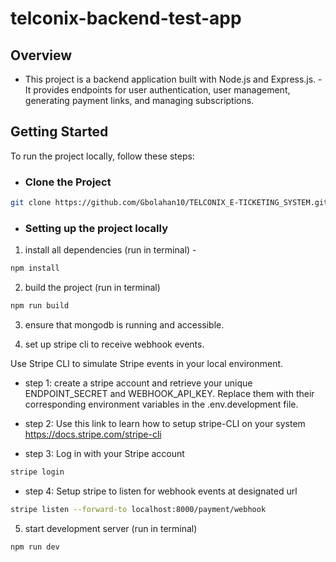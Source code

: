 # telconix-backend-test-app

## Overview
- This project is a backend application built with Node.js and Express.js. - It provides endpoints for user authentication, user management, generating payment links, and managing subscriptions.

## Getting Started
To run the project locally, follow these steps:

- ### Clone the Project
```bash
git clone https://github.com/Gbolahan10/TELCONIX_E-TICKETING_SYSTEM.git
```
- ### Setting up the project locally
1. install all dependencies (run in terminal) - 
```bash
npm install
```

2. build the project (run in terminal) 
```bash
npm run build
```

3. ensure that mongodb is running and accessible.

4. set up stripe cli to receive webhook events.

Use Stripe CLI to simulate Stripe events in your local environment.
 
 - step 1:
 create a stripe account and retrieve your unique ENDPOINT_SECRET and WEBHOOK_API_KEY. Replace them with their corresponding environment variables in the .env.development file.

- step 2:
Use this link to learn how to setup stripe-CLI on your system
https://docs.stripe.com/stripe-cli

- step 3:
Log in with your Stripe account
```bash
stripe login
```

- step 4:
Setup stripe to listen for webhook events at designated url
```bash
stripe listen --forward-to localhost:8000/payment/webhook
```

5. start development server (run in terminal)
```bash
npm run dev
```
